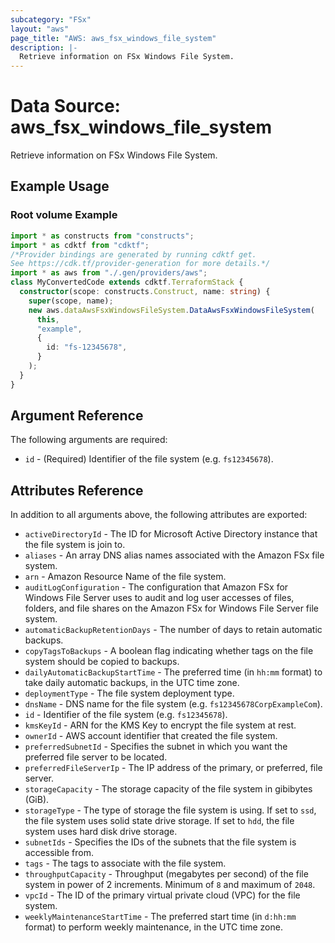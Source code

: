 ```yaml
---
subcategory: "FSx"
layout: "aws"
page_title: "AWS: aws_fsx_windows_file_system"
description: |-
  Retrieve information on FSx Windows File System.
---
```


# Data Source: aws_fsx_windows_file_system

Retrieve information on FSx Windows File System.

## Example Usage

### Root volume Example

```typescript
import * as constructs from "constructs";
import * as cdktf from "cdktf";
/*Provider bindings are generated by running cdktf get.
See https://cdk.tf/provider-generation for more details.*/
import * as aws from "./.gen/providers/aws";
class MyConvertedCode extends cdktf.TerraformStack {
  constructor(scope: constructs.Construct, name: string) {
    super(scope, name);
    new aws.dataAwsFsxWindowsFileSystem.DataAwsFsxWindowsFileSystem(
      this,
      "example",
      {
        id: "fs-12345678",
      }
    );
  }
}

```

## Argument Reference

The following arguments are required:

* `id` - (Required) Identifier of the file system (e.g. `fs12345678`).

## Attributes Reference

In addition to all arguments above, the following attributes are exported:

* `activeDirectoryId` - The ID for Microsoft Active Directory instance that the file system is join to.
* `aliases` - An array DNS alias names associated with the Amazon FSx file system.
* `arn` - Amazon Resource Name of the file system.
* `auditLogConfiguration` - The configuration that Amazon FSx for Windows File Server uses to audit and log user accesses of files, folders, and file shares on the Amazon FSx for Windows File Server file system.
* `automaticBackupRetentionDays` - The number of days to retain automatic backups.
* `copyTagsToBackups` - A boolean flag indicating whether tags on the file system should be copied to backups.
* `dailyAutomaticBackupStartTime` - The preferred time (in `hh:mm` format) to take daily automatic backups, in the UTC time zone.
* `deploymentType` - The file system deployment type.
* `dnsName` - DNS name for the file system (e.g. `fs12345678CorpExampleCom`).
* `id` - Identifier of the file system (e.g. `fs12345678`).
* `kmsKeyId` - ARN for the KMS Key to encrypt the file system at rest.
* `ownerId` - AWS account identifier that created the file system.
* `preferredSubnetId` - Specifies the subnet in which you want the preferred file server to be located.
* `preferredFileServerIp` - The IP address of the primary, or preferred, file server.
* `storageCapacity` - The storage capacity of the file system in gibibytes (GiB).
* `storageType` - The type of storage the file system is using. If set to `ssd`, the file system uses solid state drive storage. If set to `hdd`, the file system uses hard disk drive storage.
* `subnetIds` - Specifies the IDs of the subnets that the file system is accessible from.
* `tags` - The tags to associate with the file system.
* `throughputCapacity` - Throughput (megabytes per second) of the file system in power of 2 increments. Minimum of `8` and maximum of `2048`.
* `vpcId` - The ID of the primary virtual private cloud (VPC) for the file system.
* `weeklyMaintenanceStartTime` - The preferred start time (in `d:hh:mm` format) to perform weekly maintenance, in the UTC time zone.

<!-- cache-key: cdktf-0.17.0-pre.15 input-c70b126e5d628344df0a174817c9f9d07da2e4c9ab215d9a9f6505a6ffa636da -->